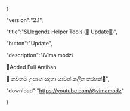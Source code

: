 {

 "version":"2.1",

 "title":"SLlegendz Helper Tools (🚨 Update🚨)",

 "button":"Update",

 "description":"ℹ️Vima modzℹ️

🚨Added Full Antiban

🔴 නවතම උපාංග සදහා යාවත් කලින කරහන්🤣",

 "download":"https://youtube.com/@vimamodz"

}
